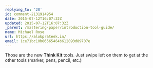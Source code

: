 ```yaml
---
replying_to: '28'
id: comment-2131914954
date: 2015-07-12T16:07:32Z
updated: 2015-07-12T16:07:32Z
_parent: /mastering-paper/introduction-tool-guide/
name: Michael Rose
url: https://alokprateek.in/
email: 1ce71bc10b86565464b612093d89707e
---
```


Those are the new **Think Kit** tools. Just swipe left on them to get at the
other tools (marker, pens, pencil, etc.)
